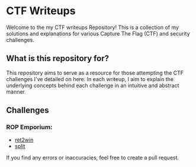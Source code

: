 # CTF Writeups

Welcome to the my CTF writeups Repository! This is a collection of my solutions and explanations for various Capture The Flag (CTF) and security challenges. 

## What is this repository for?

This repository aims to serve as a resource for those attempting the CTF challenges I've detailed on here. In each writeup, I aim to explain the underlying concepts behind each challenge in an intuitive and abstract manner.

## Challenges

### ROP Emporium:

- [ret2win](./ROP%20Emporium/ret2win/README.md)
- [split](./ROP%20Emporium/split/README.md)

If you find any errors or inaccuracies, feel free to create a pull request.
